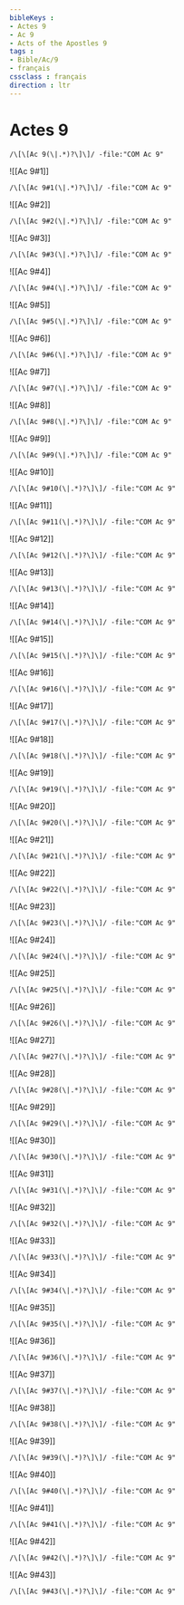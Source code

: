 ```yaml
---
bibleKeys : 
- Actes 9
- Ac 9
- Acts of the Apostles 9
tags : 
- Bible/Ac/9
- français
cssclass : français
direction : ltr
---
```


# Actes 9

```query
/\[\[Ac 9(\|.*)?\]\]/ -file:"COM Ac 9"
```



![[Ac 9#1]]

```query
/\[\[Ac 9#1(\|.*)?\]\]/ -file:"COM Ac 9"
```

![[Ac 9#2]]

```query
/\[\[Ac 9#2(\|.*)?\]\]/ -file:"COM Ac 9"
```

![[Ac 9#3]]

```query
/\[\[Ac 9#3(\|.*)?\]\]/ -file:"COM Ac 9"
```

![[Ac 9#4]]

```query
/\[\[Ac 9#4(\|.*)?\]\]/ -file:"COM Ac 9"
```

![[Ac 9#5]]

```query
/\[\[Ac 9#5(\|.*)?\]\]/ -file:"COM Ac 9"
```

![[Ac 9#6]]

```query
/\[\[Ac 9#6(\|.*)?\]\]/ -file:"COM Ac 9"
```

![[Ac 9#7]]

```query
/\[\[Ac 9#7(\|.*)?\]\]/ -file:"COM Ac 9"
```

![[Ac 9#8]]

```query
/\[\[Ac 9#8(\|.*)?\]\]/ -file:"COM Ac 9"
```

![[Ac 9#9]]

```query
/\[\[Ac 9#9(\|.*)?\]\]/ -file:"COM Ac 9"
```

![[Ac 9#10]]

```query
/\[\[Ac 9#10(\|.*)?\]\]/ -file:"COM Ac 9"
```

![[Ac 9#11]]

```query
/\[\[Ac 9#11(\|.*)?\]\]/ -file:"COM Ac 9"
```

![[Ac 9#12]]

```query
/\[\[Ac 9#12(\|.*)?\]\]/ -file:"COM Ac 9"
```

![[Ac 9#13]]

```query
/\[\[Ac 9#13(\|.*)?\]\]/ -file:"COM Ac 9"
```

![[Ac 9#14]]

```query
/\[\[Ac 9#14(\|.*)?\]\]/ -file:"COM Ac 9"
```

![[Ac 9#15]]

```query
/\[\[Ac 9#15(\|.*)?\]\]/ -file:"COM Ac 9"
```

![[Ac 9#16]]

```query
/\[\[Ac 9#16(\|.*)?\]\]/ -file:"COM Ac 9"
```

![[Ac 9#17]]

```query
/\[\[Ac 9#17(\|.*)?\]\]/ -file:"COM Ac 9"
```

![[Ac 9#18]]

```query
/\[\[Ac 9#18(\|.*)?\]\]/ -file:"COM Ac 9"
```

![[Ac 9#19]]

```query
/\[\[Ac 9#19(\|.*)?\]\]/ -file:"COM Ac 9"
```

![[Ac 9#20]]

```query
/\[\[Ac 9#20(\|.*)?\]\]/ -file:"COM Ac 9"
```

![[Ac 9#21]]

```query
/\[\[Ac 9#21(\|.*)?\]\]/ -file:"COM Ac 9"
```

![[Ac 9#22]]

```query
/\[\[Ac 9#22(\|.*)?\]\]/ -file:"COM Ac 9"
```

![[Ac 9#23]]

```query
/\[\[Ac 9#23(\|.*)?\]\]/ -file:"COM Ac 9"
```

![[Ac 9#24]]

```query
/\[\[Ac 9#24(\|.*)?\]\]/ -file:"COM Ac 9"
```

![[Ac 9#25]]

```query
/\[\[Ac 9#25(\|.*)?\]\]/ -file:"COM Ac 9"
```

![[Ac 9#26]]

```query
/\[\[Ac 9#26(\|.*)?\]\]/ -file:"COM Ac 9"
```

![[Ac 9#27]]

```query
/\[\[Ac 9#27(\|.*)?\]\]/ -file:"COM Ac 9"
```

![[Ac 9#28]]

```query
/\[\[Ac 9#28(\|.*)?\]\]/ -file:"COM Ac 9"
```

![[Ac 9#29]]

```query
/\[\[Ac 9#29(\|.*)?\]\]/ -file:"COM Ac 9"
```

![[Ac 9#30]]

```query
/\[\[Ac 9#30(\|.*)?\]\]/ -file:"COM Ac 9"
```

![[Ac 9#31]]

```query
/\[\[Ac 9#31(\|.*)?\]\]/ -file:"COM Ac 9"
```

![[Ac 9#32]]

```query
/\[\[Ac 9#32(\|.*)?\]\]/ -file:"COM Ac 9"
```

![[Ac 9#33]]

```query
/\[\[Ac 9#33(\|.*)?\]\]/ -file:"COM Ac 9"
```

![[Ac 9#34]]

```query
/\[\[Ac 9#34(\|.*)?\]\]/ -file:"COM Ac 9"
```

![[Ac 9#35]]

```query
/\[\[Ac 9#35(\|.*)?\]\]/ -file:"COM Ac 9"
```

![[Ac 9#36]]

```query
/\[\[Ac 9#36(\|.*)?\]\]/ -file:"COM Ac 9"
```

![[Ac 9#37]]

```query
/\[\[Ac 9#37(\|.*)?\]\]/ -file:"COM Ac 9"
```

![[Ac 9#38]]

```query
/\[\[Ac 9#38(\|.*)?\]\]/ -file:"COM Ac 9"
```

![[Ac 9#39]]

```query
/\[\[Ac 9#39(\|.*)?\]\]/ -file:"COM Ac 9"
```

![[Ac 9#40]]

```query
/\[\[Ac 9#40(\|.*)?\]\]/ -file:"COM Ac 9"
```

![[Ac 9#41]]

```query
/\[\[Ac 9#41(\|.*)?\]\]/ -file:"COM Ac 9"
```

![[Ac 9#42]]

```query
/\[\[Ac 9#42(\|.*)?\]\]/ -file:"COM Ac 9"
```

![[Ac 9#43]]

```query
/\[\[Ac 9#43(\|.*)?\]\]/ -file:"COM Ac 9"
```

